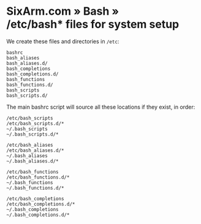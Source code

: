 # SixArm.com » Bash » <br> /etc/bash* files for system setup

We create these files and directories in <code>/etc</code>:

    bashrc
    bash_aliases
    bash_aliases.d/
    bash_completions
    bash_completions.d/
    bash_functions
    bash_functions.d/
    bash_scripts
    bash_scripts.d/

The main bashrc script will source all these locations if they exist, in order:

    /etc/bash_scripts 
    /etc/bash_scripts.d/*
    ~/.bash_scripts
    ~/.bash_scripts.d/*

    /etc/bash_aliases
    /etc/bash_aliases.d/*
    ~/.bash_aliases
    ~/.bash_aliases.d/*

    /etc/bash_functions
    /etc/bash_functions.d/*
    ~/.bash_functions
    ~/.bash_functions.d/*

    /etc/bash_completions
    /etc/bash_completions.d/*
    ~/.bash_completions
    ~/.bash_completions.d/*
